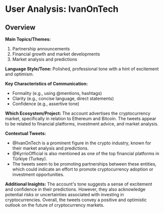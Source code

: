 # User Analysis: IvanOnTech

## Overview

**Main Topics/Themes:**
1. Partnership announcements
2. Financial growth and market developments
3. Market analysis and predictions

**Language Style/Tone:**
Polished, professional tone with a hint of excitement and optimism.

**Key Characteristics of Communication:**

* Formality (e.g., using @mentions, hashtags)
* Clarity (e.g., concise language, direct statements)
* Confidence (e.g., assertive tone)

**Which Ecosystem/Project:**
The account advertises the cryptocurrency market, specifically in relation to Ethereum and Bitcoin. The tweets appear to be related to financial platforms, investment advice, and market analysis.

**Contextual Tweets:**

* @IvanOnTech is a prominent figure in the crypto industry, known for their market analysis and predictions.
* @KyrrioOfficial is also mentioned as one of the top financial platforms in Türkiye (Turkey).
* The tweets seem to be promoting partnerships between these entities, which could indicate an effort to promote cryptocurrency adoption or investment opportunities.

**Additional Insights:**
The account's tone suggests a sense of excitement and confidence in their predictions. However, they also acknowledge potential risks or uncertainties associated with investing in cryptocurrencies. Overall, the tweets convey a positive and optimistic outlook on the future of cryptocurrency markets.